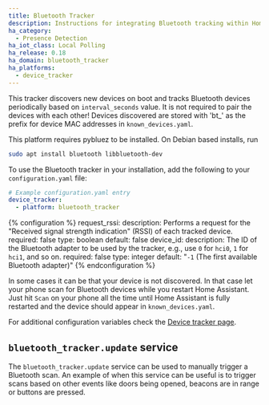 ```yaml
---
title: Bluetooth Tracker
description: Instructions for integrating Bluetooth tracking within Home Assistant.
ha_category:
  - Presence Detection
ha_iot_class: Local Polling
ha_release: 0.18
ha_domain: bluetooth_tracker
ha_platforms:
  - device_tracker
---
```


This tracker discovers new devices on boot and tracks Bluetooth devices periodically based on `interval_seconds` value. It is not required to pair the devices with each other! Devices discovered are stored with 'bt_' as the prefix for device MAC addresses in `known_devices.yaml`.

This platform requires pybluez to be installed. On Debian based installs, run

```bash
sudo apt install bluetooth libbluetooth-dev
```

To use the Bluetooth tracker in your installation, add the following to your `configuration.yaml` file:

```yaml
# Example configuration.yaml entry
device_tracker:
  - platform: bluetooth_tracker
```

{% configuration %}
request_rssi:
  description: Performs a request for the "Received signal strength indication" (RSSI) of each tracked device.
  required: false
  type: boolean
  default: false
device_id:
  description: The ID of the Bluetooth adapter to be used by the tracker, e.g., use `0` for `hci0`, `1` for `hci1`, and so on.
  required: false
  type: integer
  default: "`-1` (The first available Bluetooth adapter)"
{% endconfiguration %}

In some cases it can be that your device is not discovered. In that case let your phone scan for Bluetooth devices while you restart Home Assistant. Just hit `Scan` on your phone all the time until Home Assistant is fully restarted and the device should appear in `known_devices.yaml`.

For additional configuration variables check the [Device tracker page](/integrations/device_tracker/).

## `bluetooth_tracker.update` service

The `bluetooth_tracker.update` service can be used to manually trigger a Bluetooth scan. An example of when this service can be useful is to trigger scans based on other events like doors being opened, beacons are in range or buttons are pressed.
